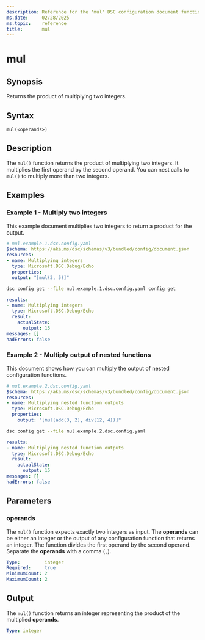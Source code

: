 ```yaml
---
description: Reference for the 'mul' DSC configuration document function
ms.date:     02/28/2025
ms.topic:    reference
title:       mul
---
```


# mul

## Synopsis

Returns the product of multiplying two integers.

## Syntax

```Syntax
mul(<operands>)
```

## Description

The `mul()` function returns the product of multiplying two integers. It multiplies the first operand
by the second operand. You can nest calls to `mul()` to multiply more than two integers.

## Examples

### Example 1 - Multiply two integers

This example document multiplies two integers to return a product for the output.

```yaml
# mul.example.1.dsc.config.yaml
$schema: https://aka.ms/dsc/schemas/v3/bundled/config/document.json
resources:
- name: Multiplying integers
  type: Microsoft.DSC.Debug/Echo
  properties:
  output: "[mul(3, 5)]"
```

```bash
dsc config get --file mul.example.1.dsc.config.yaml config get
```

```yaml
results:
- name: Multiplying integers
  type: Microsoft.DSC.Debug/Echo
  result:
    actualState:
      output: 15
messages: []
hadErrors: false
```

### Example 2 - Multiply output of nested functions

This document shows how you can multiply the output of nested configuration functions.

```yaml
# mul.example.2.dsc.config.yaml
$schema: https://aka.ms/dsc/schemas/v3/bundled/config/document.json
resources:
- name: Multiplying nested function outputs
  type: Microsoft.DSC.Debug/Echo
  properties:
    output: "[mul(add(3, 2), div(12, 4))]"
```

```bash
dsc config get --file mul.example.2.dsc.config.yaml
```

```yaml
results:
- name: Multiplying nested function outputs
  type: Microsoft.DSC.Debug/Echo
  result:
    actualState:
      output: 15
messages: []
hadErrors: false
```

## Parameters

### operands

The `mul()` function expects exactly two integers as input. The **operands** can be either an integer
or the output of any configuration function that returns an integer. The function divides the first
operand by the second operand. Separate the **operands** with a comma (`,`).

```yaml
Type:         integer
Required:     true
MinimumCount: 2
MaximumCount: 2
```

## Output

The `mul()` function returns an integer representing the product of the multiplied **operands**.

```yaml
Type: integer
```

<!-- Link reference definitions -->
